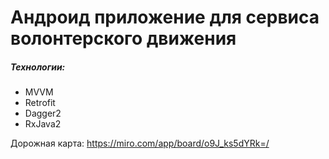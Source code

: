 # Андроид приложение для сервиса волонтерского движения
##### Технологии:
* MVVM
* Retrofit
* Dagger2
* RxJava2

Дорожная карта:
https://miro.com/app/board/o9J_ks5dYRk=/
